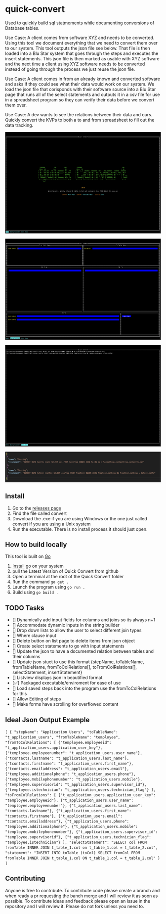 # quick-convert

Used to quickly build sql statmements while documenting conversions of Database tables.

Use Case: A client comes from software XYZ and needs to be converted. Using this tool we document everything that we need to convert them over to our system. This tool outputs the json file see below. That file is then loaded into a Blu Star system that goes through the steps and executes the insert statements. This json file is then marked as usable with XYZ software and the next time a client using XYZ software needs to be converted instead of going through the process we just reuse the json file.

Use Case: A client comes in from an already known and converted software and asks if they could see what their data would work on our system. We load the json file that corisponds with their software source into a Blu Star page that runs all of the select statements and outputs it in a csv file for use in a spreadsheet program so they can verify their data before we convert them over.

Use Case: A dev wants to see the relations between their data and ours. Quickly convert the KVPs to both a to and from spreadsheet to fill out the data tracking.

![image](images/homescreen.png)

![image](images/inputscreen.png)

![image](images/listscreen.png)

![images](images/output.png)

## Install

1. Go to the [releases page](https://github.com/GrantP-Collabetive/quick-convert/releases)
2. Find the file called convert
3. Download the .exe if you are using Windows or the one just called convert if you are using a Unix system
4. Run the executable. There is no install process it should just open.

## How to build locally

This tool is built on [Go](https://go.dev)

1. [Install](https://go.dev/dl/) go on your system
2. pull the Latest Version of Quick Convert from github
3. Open a terminal at the root of the Quick Convert folder
4. Run the command `go get .`
5. Launch the program using `go run .`
6. Build using `go build .`

## TODO Tasks

- [] Dynamically add input fields for columns and joins so its always n+1
- [] Accommodate dynamic inputs in the string builder
- [] Drop down lists to allow the user to select different join types
- [] Where clause input
- [] Delete button on list page to delete items from json object
- [] Create select statements to go with input statements
- [] Update the json to have a documented relation between tables and their columns
- [] Update json stuct to use this format {stepName, toTableName, fromTableName, fromToColRelations[], toFromColRelations[], selectStatement, insertStatement}
- [] Listview displays json in beautified format
- [✅] Packaged executable/enviroment for ease of use
- [] Load saved steps back into the program use the fromToColRelations for this
- [] Allow Editing of steps
- [] Make forms have scrolling for overflowed content

## Ideal Json Output Example

`
[
  {
    "stepName": "Application Users",
    "toTableName": "t_application_users",
    "fromTableName": "temployee",
    "fromToColRelations": [
      {"temployee.employeeid": "t_application_users.application_user_key"},
      {"temployee.employeenumber": "t_application_users.user_name"},
      {"tcontacts.lastname": "t_application_users.last_name"},
      {"tcontacts.firstname": "t_application_users.first_name"},
      {"tcontacts.emailaddress": "t_application_users.email"},
      {"temployee.additionalphone": "t_application_users.phone"},
      {"temployee.mobilephonenumber": "t_application_users.mobile"},
      {"temployee.supervisorid": "t_application_users.supervisor_id"},
      {"temployee.istechnician": "t_application_users.technician_flag"}
    ],
    "toFromColRelations": [
      {"t_application_users.application_user_key": "temployee.employeeid"},
      {"t_application_users.user_name": "temployee.employeenumber"},
      {"t_application_users.last_name": "tcontacts.lastname"},
      {"t_application_users.first_name": "tcontacts.firstname"},
      {"t_application_users.email": "tcontacts.emailaddress"},
      {"t_application_users.phone": "temployee.additionalphone"},
      {"t_application_users.mobile": "temployee.mobilephonenumber"},
      {"t_application_users.supervisor_id": "temployee.supervisorid"},
      {"t_application_users.technician_flag": "temployee.istechnician"}
    ],
    "selectStatement": "SELECT col FROM fromTable INNER JOIN t_table_1.col on t_table_1.col = t_table_2.col",
    "statement": "INSERT INTO toTable (toCol) SELECT fromCol FROM fromTable INNER JOIN t_table_1.col ON t_table_1.col = t_table_2.col"
  }
]
`

## Contributing

Anyone is free to contribute. To contribute code please create a branch and when ready a pr requesting the banch merge and I will review it as soon as possible. To contribute ideas and feedback please open an Issue in the repository and I will review it. Please do not fork unless you need to.
